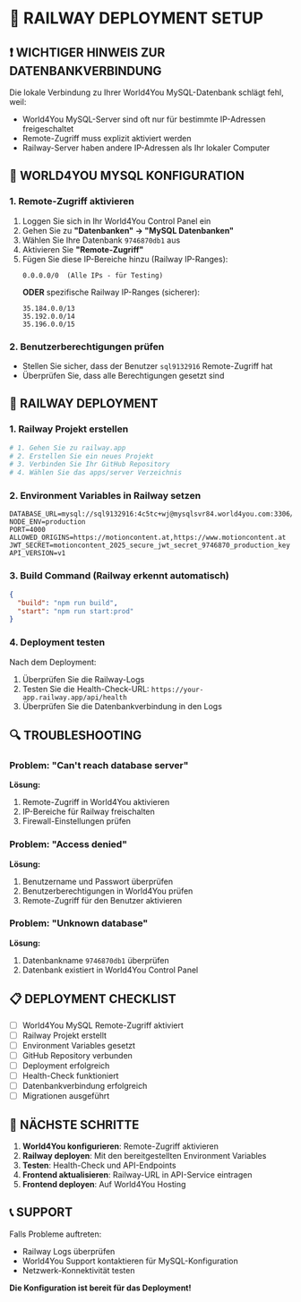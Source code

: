 # 🚀 RAILWAY DEPLOYMENT SETUP

## ❗ WICHTIGER HINWEIS ZUR DATENBANKVERBINDUNG

Die lokale Verbindung zu Ihrer World4You MySQL-Datenbank schlägt fehl, weil:
- World4You MySQL-Server sind oft nur für bestimmte IP-Adressen freigeschaltet
- Remote-Zugriff muss explizit aktiviert werden
- Railway-Server haben andere IP-Adressen als Ihr lokaler Computer

## 🔧 WORLD4YOU MYSQL KONFIGURATION

### 1. Remote-Zugriff aktivieren
1. Loggen Sie sich in Ihr World4You Control Panel ein
2. Gehen Sie zu **"Datenbanken" → "MySQL Datenbanken"**
3. Wählen Sie Ihre Datenbank `9746870db1` aus
4. Aktivieren Sie **"Remote-Zugriff"**
5. Fügen Sie diese IP-Bereiche hinzu (Railway IP-Ranges):
   ```
   0.0.0.0/0  (Alle IPs - für Testing)
   ```
   **ODER** spezifische Railway IP-Ranges (sicherer):
   ```
   35.184.0.0/13
   35.192.0.0/14
   35.196.0.0/15
   ```

### 2. Benutzerberechtigungen prüfen
- Stellen Sie sicher, dass der Benutzer `sql9132916` Remote-Zugriff hat
- Überprüfen Sie, dass alle Berechtigungen gesetzt sind

## 🚂 RAILWAY DEPLOYMENT

### 1. Railway Projekt erstellen
```bash
# 1. Gehen Sie zu railway.app
# 2. Erstellen Sie ein neues Projekt
# 3. Verbinden Sie Ihr GitHub Repository
# 4. Wählen Sie das apps/server Verzeichnis
```

### 2. Environment Variables in Railway setzen
```env
DATABASE_URL=mysql://sql9132916:4c5tc+wj@mysqlsvr84.world4you.com:3306/9746870db1
NODE_ENV=production
PORT=4000
ALLOWED_ORIGINS=https://motioncontent.at,https://www.motioncontent.at
JWT_SECRET=motioncontent_2025_secure_jwt_secret_9746870_production_key
API_VERSION=v1
```

### 3. Build Command (Railway erkennt automatisch)
```json
{
  "build": "npm run build",
  "start": "npm run start:prod"
}
```

### 4. Deployment testen
Nach dem Deployment:
1. Überprüfen Sie die Railway-Logs
2. Testen Sie die Health-Check-URL: `https://your-app.railway.app/api/health`
3. Überprüfen Sie die Datenbankverbindung in den Logs

## 🔍 TROUBLESHOOTING

### Problem: "Can't reach database server"
**Lösung:**
1. Remote-Zugriff in World4You aktivieren
2. IP-Bereiche für Railway freischalten
3. Firewall-Einstellungen prüfen

### Problem: "Access denied"
**Lösung:**
1. Benutzername und Passwort überprüfen
2. Benutzerberechtigungen in World4You prüfen
3. Remote-Zugriff für den Benutzer aktivieren

### Problem: "Unknown database"
**Lösung:**
1. Datenbankname `9746870db1` überprüfen
2. Datenbank existiert in World4You Control Panel

## 📋 DEPLOYMENT CHECKLIST

- [ ] World4You MySQL Remote-Zugriff aktiviert
- [ ] Railway Projekt erstellt
- [ ] Environment Variables gesetzt
- [ ] GitHub Repository verbunden
- [ ] Deployment erfolgreich
- [ ] Health-Check funktioniert
- [ ] Datenbankverbindung erfolgreich
- [ ] Migrationen ausgeführt

## 🎯 NÄCHSTE SCHRITTE

1. **World4You konfigurieren**: Remote-Zugriff aktivieren
2. **Railway deployen**: Mit den bereitgestellten Environment Variables
3. **Testen**: Health-Check und API-Endpoints
4. **Frontend aktualisieren**: Railway-URL in API-Service eintragen
5. **Frontend deployen**: Auf World4You Hosting

## 📞 SUPPORT

Falls Probleme auftreten:
- Railway Logs überprüfen
- World4You Support kontaktieren für MySQL-Konfiguration
- Netzwerk-Konnektivität testen

**Die Konfiguration ist bereit für das Deployment!**

